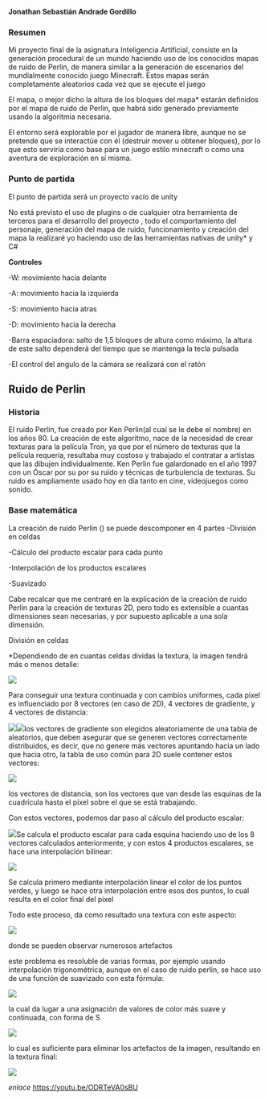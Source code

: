 **Jonathan Sebastián Andrade Gordillo**

### Resumen

Mi proyecto final de la asignatura Inteligencia Artificial, consiste en la generación procedural de un mundo haciendo uso de los conocidos mapas de ruido de Perlin, de manera similar a la generación de escenarios del mundialmente conocido juego Minecraft. Estos mapas serán completamente aleatorios cada vez que se ejecute el juego

El mapa, o mejor dicho la altura de los bloques del mapa\* estarán definidos por el mapa de ruido de Perlin, que habrá sido generado previamente usando la algoritmia necesaria.

El entorno será explorable por el jugador de manera libre, aunque no se pretende que se interactúe con él (destruir mover u obtener bloques), por lo que esto serviría como base para un juego estilo minecraft o como una aventura de exploración en sí misma.

### Punto de partida

El punto de partida será un proyecto vacío de unity

No está previsto el uso de plugins o de cualquier otra herramienta de terceros para el desarrollo del proyecto , todo el comportamiento del personaje, generación del mapa de ruido, funcionamiento y creación del mapa la realizaré yo haciendo uso de las herramientas nativas de unity\* y C#

**Controles**

-W: movimiento hacia delante

-A: movimiento hacia la izquierda

-S: movimiento hacia atras

-D: movimiento hacia la derecha

-Barra espaciadora: salto de 1,5 bloques de altura como máximo, la altura de este salto dependerá del tiempo que se mantenga la tecla pulsada

-El control del angulo de la cámara se realizará con el ratón

## Ruido de Perlin

### Historia

El ruido Perlin, fue creado por Ken Perlin(al cual se le debe el nombre) en los años 80. La creación de este algoritmo, nace de la necesidad de crear texturas para la película Tron, ya que por el número de texturas que la película requería, resultaba muy costoso y trabajado el contratar a artistas que las dibujen individualmente. Ken Perlin fue galardonado en el año 1997 con un Óscar por su por su ruido y técnicas de turbulencia de texturas. Su ruido es ampliamente usado hoy en día tanto en cine, videojuegos como sonido.

### Base matemática

La creación de ruido Perlin () se puede descomponer en 4 partes -División en celdas

-Cálculo del producto escalar para cada punto

-Interpolación de los productos escalares

-Suavizado

Cabe recalcar que me centraré en la explicación de la creación de ruido Perlin para la creación de texturas 2D, pero todo es extensible a cuantas dimensiones sean necesarias, y por supuesto aplicable a una sola dimensión.

División en celdas

\*Dependiendo de en cuantas celdas dividas la textura, la imagen tendrá más o menos detalle:

![](./imagenes/Aspose.Words.8ca463e0-9ff2-4aa7-a394-c238ab0c023f.001.jpeg)

Para conseguir una textura continuada y con cambios uniformes, cada pixel es influenciado por 8 vectores (en caso de 2D), 4 vectores de gradiente, y 4 vectores de distancia:

![](./imagenes/Aspose.Words.8ca463e0-9ff2-4aa7-a394-c238ab0c023f.002.jpeg)![](Aspose.Words.8ca463e0-9ff2-4aa7-a394-c238ab0c023f.003.jpeg)los vectores de gradiente son elegidos aleatoriamente de una tabla de aleatorios, que deben asegurar que se generen vectores correctamente distribuidos, es decir, que no genere más vectores apuntando hacia un lado que hacia otro, la tabla de uso común para 2D suele contener estos vectores:

![](./imagenes/Aspose.Words.8ca463e0-9ff2-4aa7-a394-c238ab0c023f.004.jpeg)

los vectores de distancia, son los vectores que van desde las esquinas de la cuadrícula hasta el píxel sobre el que se está trabajando.

Con estos vectores, podemos dar paso al cálculo del producto escalar:

![](./imagenes/Aspose.Words.8ca463e0-9ff2-4aa7-a394-c238ab0c023f.005.jpeg)Se calcula el producto escalar para cada esquina haciendo uso de los 8 vectores calculados anteriormente, y con estos 4 productos escalares, se hace una interpolación bilinear:

![](./imagenes/Aspose.Words.8ca463e0-9ff2-4aa7-a394-c238ab0c023f.006.jpeg)

Se calcula primero mediante interpolación linear el color de los puntos verdes, y luego se hace otra interpolación entre esos dos puntos, lo cual resulta en el color final del pixel

Todo este proceso, da como resultado una textura con este aspecto:

![](./imagenes/Aspose.Words.8ca463e0-9ff2-4aa7-a394-c238ab0c023f.007.jpeg)

donde se pueden observar numerosos artefactos

este problema es resoluble de varias formas, por ejemplo usando interpolación trigonométrica, aunque en el caso de ruido perlin, se hace uso de una función de suavizado con esta fórmula:

![](./imagenes/Aspose.Words.8ca463e0-9ff2-4aa7-a394-c238ab0c023f.008.png)

la cual da lugar a una asignación de valores de color más suave y continuada, con forma de S

![](./imagenes/Aspose.Words.8ca463e0-9ff2-4aa7-a394-c238ab0c023f.009.jpeg)

lo cual es suficiente para eliminar los artefactos de la imagen, resultando en la textura final:

![](./imagenes/Aspose.Words.8ca463e0-9ff2-4aa7-a394-c238ab0c023f.010.jpeg)

*enlace*
https://youtu.be/ODRTeVA0sBU
